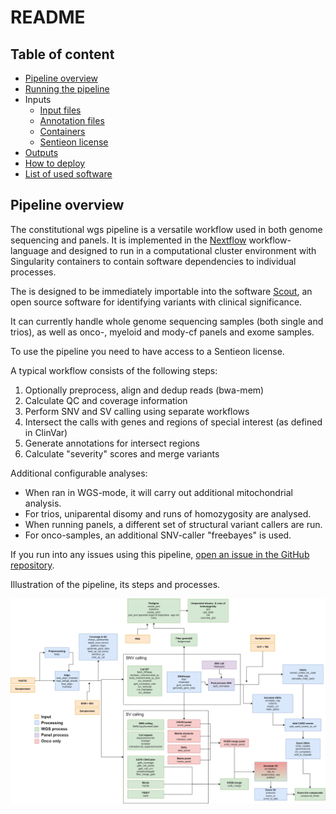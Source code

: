 # README

## Table of content

* [Pipeline overview](#pipeline-overview)
* [Running the pipeline](running_the_pipeline.md)
* Inputs
    * [Input files](input_files.md)
    * [Annotation files](annotation_files.md)
    * [Containers](input_containers.md)
    * [Sentieon license](sentieon_license.md)
* [Outputs](outputs.md)
* [How to deploy](how_to_deploy.md)
* [List of used software](list_of_all_used_software.md)

## Pipeline overview

The constitutional wgs pipeline is a versatile workflow used in both genome sequencing and panels. It is implemented in the [Nextflow](https://www.nextflow.io/) workflow-language and designed to run in a computational cluster environment with Singularity containers to contain software dependencies to individual processes.

The is designed to be immediately importable into the software [Scout](https://github.com/Clinical-Genomics/scout), an open source software for identifying variants with clinical significance. 

It can currently handle whole genome sequencing samples (both single and trios), as well as onco-, myeloid and mody-cf panels and exome samples.

To use the pipeline you need to have access to a Sentieon license.

A typical workflow consists of the following steps:

1. Optionally preprocess, align and dedup reads (bwa-mem)
2. Calculate QC and coverage information 
3. Perform SNV and SV calling using separate workflows
4. Intersect the calls with genes and regions of special interest (as defined in ClinVar)
5. Generate annotations for intersect regions
6. Calculate "severity" scores and merge variants

Additional configurable analyses:

* When ran in WGS-mode, it will carry out additional mitochondrial analysis.
* For trios, uniparental disomy and runs of homozygosity are analysed.
* When running panels, a different set of structural variant callers are run.
* For onco-samples, an additional SNV-caller "freebayes" is used.

If you run into any issues using this pipeline, [open an issue in the GitHub repository](https://github.com/Clinical-Genomics-Lund/nextflow_wgs/issues).

Illustration of the pipeline, its steps and processes.

![overview_img](img/wgs_overview_200.drawio.png)

